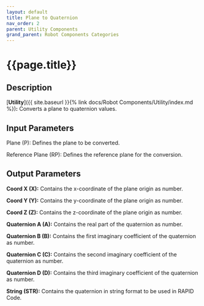 ```yaml
---
layout: default
title: Plane to Quaternion
nav_order: 2
parent: Utility Components
grand_parent: Robot Components Categories
---
```


# **{{page.title}}**

## **Description**

[**Utility**]({{ site.baseurl }}{% link docs/Robot Components/Utility/index.md %})**:** 
Converts a plane to quaternion values.

## **Input Parameters**

Plane (P): Defines the plane to be converted.

Reference Plane (RP): Defines the reference plane for the conversion.

## **Output Parameters**

**Coord X (X):** Contains the x-coordinate of the plane origin as number.

**Coord Y (Y):** Contains the y-coordinate of the plane origin as number.

**Coord Z (Z):** Contains the z-coordinate of the plane origin as number.

**Quaternion A (A):** Contains the real part of the quaternion as number.

**Quaternion B (B):** Contains the first imaginary coefficient of the quaternion as number.

**Quaternion C (C):** Contains the second imaginary coefficient of the quaternion as number.

**Quaternion D (D):** Contains the third imaginary coefficient of the quaternion as number.

**String (STR):** Contains the quaternion in string format to be used in RAPID Code.
